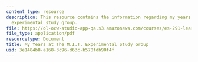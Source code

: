 ```yaml
---
content_type: resource
description: This resource contains the information regarding my years at the M.I.T.
  experimental study group.
file: https://ol-ocw-studio-app-qa.s3.amazonaws.com/courses/es-291-learning-seminar-experiments-in-education-spring-2003/3e1484b8a1683c96d63cb570fdb90f4f_MITES_291S03_8.pdf
file_type: application/pdf
resourcetype: Document
title: My Years at The M.I.T. Experimental Study Group
uid: 3e1484b8-a168-3c96-d63c-b570fdb90f4f
---
```

